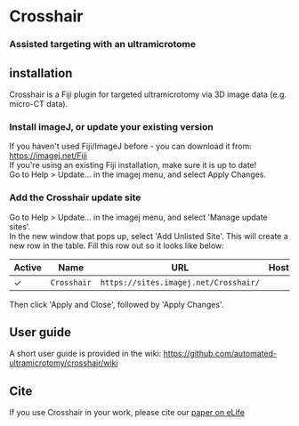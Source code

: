 # Crosshair
### Assisted targeting with an ultramicrotome

## installation
Crosshair is a Fiji plugin for targeted ultramicrotomy via 3D image data (e.g. micro-CT data).  

### Install imageJ, or update your existing version
If you haven't used Fiji/ImageJ before - you can download it from: https://imagej.net/Fiji  
If you're using an existing Fiji installation, make sure it is up to date!  
Go to Help > Update... in the imagej menu, and select Apply Changes.  

### Add the Crosshair update site
Go to Help > Update... in the imagej menu, and select 'Manage update sites'.  
In the new window that pops up, select 'Add Unlisted Site'. This will create a new row in the table.
Fill this row out so it looks like below:  

| Active | Name          | URL           | Host   | Directory | Description |
| -------| ------------- | ------------- | ------ | ------    | ------      |
| &check;| `Crosshair`   | `https://sites.imagej.net/Crosshair/` | | |

Then click 'Apply and Close', followed by 'Apply Changes'. 

## User guide

A short user guide is provided in the wiki:
https://github.com/automated-ultramicrotomy/crosshair/wiki

## Cite

If you use Crosshair in your work, please cite our [paper on eLife](https://elifesciences.org/articles/80899)
